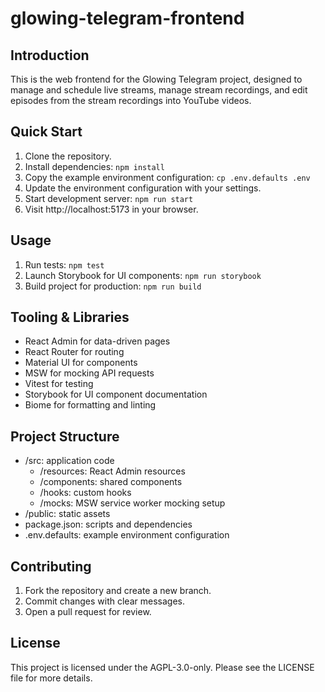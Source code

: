 # glowing-telegram-frontend

## Introduction
This is the web frontend for the Glowing Telegram project, designed to manage and schedule live streams, manage stream recordings, and edit episodes from the stream recordings into YouTube videos.

## Quick Start
1. Clone the repository.
1. Install dependencies: `npm install`
1. Copy the example environment configuration: `cp .env.defaults .env`
1. Update the environment configuration with your settings.
1. Start development server: `npm run start`
1. Visit http://localhost:5173 in your browser.

## Usage
1. Run tests: `npm test`
2. Launch Storybook for UI components: `npm run storybook`
3. Build project for production: `npm run build`

## Tooling & Libraries
- React Admin for data-driven pages
- React Router for routing
- Material UI for components
- MSW for mocking API requests
- Vitest for testing
- Storybook for UI component documentation
- Biome for formatting and linting

## Project Structure
- /src: application code
  - /resources: React Admin resources
  - /components: shared components
  - /hooks: custom hooks
  - /mocks: MSW service worker mocking setup
- /public: static assets
- package.json: scripts and dependencies
- .env.defaults: example environment configuration

## Contributing
1. Fork the repository and create a new branch.
2. Commit changes with clear messages.
3. Open a pull request for review.

## License
This project is licensed under the AGPL-3.0-only. Please see the LICENSE file for more details.
